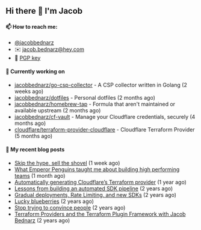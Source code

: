 ## Hi there 👋 I'm Jacob

#### 📫 How to reach me:

- [@jacobbednarz](https://twitter.com/jacobbednarz)
- ✉️ jacob.bednarz@hey.com
- 🔐 [PGP key](https://keybase.io/jacobbednarz/pgp_keys.asc)

#### 👷 Currently working on


- [jacobbednarz/go-csp-collector](https://github.com/jacobbednarz/go-csp-collector) - A CSP collector written in Golang (2 weeks ago)
- [jacobbednarz/dotfiles](https://github.com/jacobbednarz/dotfiles) - Personal dotfiles (2 months ago)
- [jacobbednarz/homebrew-tap](https://github.com/jacobbednarz/homebrew-tap) - Formula that aren&#39;t maintained or available upstream (2 months ago)
- [jacobbednarz/cf-vault](https://github.com/jacobbednarz/cf-vault) - Manage your Cloudflare credentials, securely (4 months ago)
- [cloudflare/terraform-provider-cloudflare](https://github.com/cloudflare/terraform-provider-cloudflare) - Cloudflare Terraform Provider (5 months ago)

#### 📜 My recent blog posts


- [Skip the hype, sell the shovel](https://jacobbednarz.com/skip-the-hype-sell-the-shovel) (1 week ago)
- [What Emperor Penguins taught me about building high performing teams](https://jacobbednarz.com/what-emperor-penguins-taught-me-about-building-high-performing-teams) (1 month ago)
- [Automatically generating Cloudflare’s Terraform provider](https://jacobbednarz.com/automatically-generating-cloudflare-s-terraform-provider) (1 year ago)
- [Lessons from building an automated SDK pipeline](https://jacobbednarz.com/lessons-from-building-an-automated-sdk-pipeline) (2 years ago)
- [Gradual deployments, Rate Limiting, and new SDKs](https://jacobbednarz.com/new-tools-for-production-safety-gradual-deployments-and-new-sdks) (2 years ago)
- [Lucky blueberries](https://jacobbednarz.com/lucky-blueberries) (2 years ago)
- [Stop trying to convince people](https://jacobbednarz.com/stop-trying-to-convince-people) (2 years ago)
- [Terraform Providers and the Terraform Plugin Framework with Jacob Bednarz](https://jacobbednarz.com/terraform-providers-and-the-terraform-plugin-framework-with-jacob-bednarz) (2 years ago)
